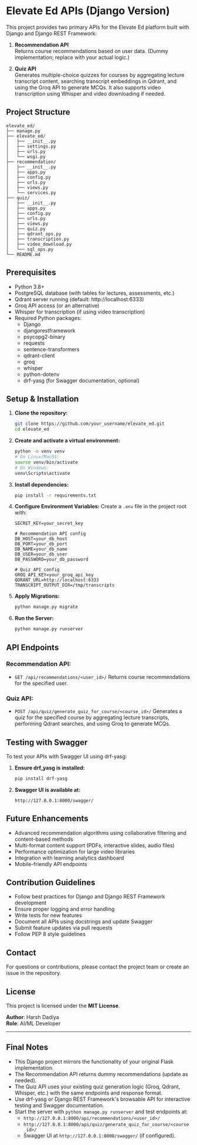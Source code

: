 # Elevate Ed APIs (Django Version)

This project provides two primary APIs for the Elevate Ed platform built with Django and Django REST Framework:

1. **Recommendation API**  
   Returns course recommendations based on user data. (Dummy implementation; replace with your actual logic.)

2. **Quiz API**  
   Generates multiple-choice quizzes for courses by aggregating lecture transcript content, searching transcript embeddings in Qdrant, and using the Groq API to generate MCQs. It also supports video transcription using Whisper and video downloading if needed.

## Project Structure

```
elevate_ed/
├── manage.py
├── elevate_ed/
│   ├── __init__.py
│   ├── settings.py
│   ├── urls.py
│   └── wsgi.py
├── recommendation/
│   ├── __init__.py
│   ├── apps.py
│   ├── config.py
│   ├── urls.py
│   ├── views.py
│   └── services.py
├── quiz/
│   ├── __init__.py
│   ├── apps.py
│   ├── config.py
│   ├── urls.py
│   ├── views.py
│   ├── quiz.py
│   ├── qdrant_ops.py
│   ├── transcription.py
│   ├── video_download.py
│   └── sql_ops.py
└── README.md
```

## Prerequisites

- Python 3.8+
- PostgreSQL database (with tables for lectures, assessments, etc.)
- Qdrant server running (default: http://localhost:6333)
- Groq API access (or an alternative)
- Whisper for transcription (if using video transcription)
- Required Python packages:
  - Django
  - djangorestframework
  - psycopg2-binary
  - requests
  - sentence-transformers
  - qdrant-client
  - groq
  - whisper
  - python-dotenv
  - drf-yasg (for Swagger documentation, optional)

## Setup & Installation

1. **Clone the repository:**
   ```bash
   git clone https://github.com/your_username/elevate_ed.git
   cd elevate_ed
   ```

2. **Create and activate a virtual environment:**
   ```bash
   python -m venv venv
   # On Linux/MacOS:
   source venv/bin/activate
   # On Windows:
   venv\Scripts\activate
   ```

3. **Install dependencies:**
   ```bash
   pip install -r requirements.txt
   ```

4. **Configure Environment Variables:** Create a `.env` file in the project root with:
   ```env
   SECRET_KEY=your_secret_key

   # Recommendation API config
   DB_HOST=your_db_host
   DB_PORT=your_db_port
   DB_NAME=your_db_name
   DB_USER=your_db_user
   DB_PASSWORD=your_db_password

   # Quiz API config
   GROQ_API_KEY=your_groq_api_key
   QDRANT_URL=http://localhost:6333
   TRANSCRIPT_OUTPUT_DIR=/tmp/transcripts
   ```

5. **Apply Migrations:**
   ```bash
   python manage.py migrate
   ```

6. **Run the Server:**
   ```bash
   python manage.py runserver
   ```

## API Endpoints

### Recommendation API:
- `GET /api/recommendations/<user_id>/`
  Returns course recommendations for the specified user.

### Quiz API:
- `POST /api/quiz/generate_quiz_for_course/<course_id>/`
  Generates a quiz for the specified course by aggregating lecture transcripts, performing Qdrant searches, and using Groq to generate MCQs.

## Testing with Swagger

To test your APIs with Swagger UI using drf-yasg:

1. **Ensure drf_yasg is installed:**
   ```bash
   pip install drf-yasg
   ```

2. **Swagger UI is available at:**
   ```
   http://127.0.0.1:8000/swagger/
   ```

## Future Enhancements

* Advanced recommendation algorithms using collaborative filtering and content-based methods
* Multi-format content support (PDFs, interactive slides, audio files)
* Performance optimization for large video libraries
* Integration with learning analytics dashboard
* Mobile-friendly API endpoints

## Contribution Guidelines

* Follow best practices for Django and Django REST Framework development
* Ensure proper logging and error handling
* Write tests for new features
* Document all APIs using docstrings and update Swagger
* Submit feature updates via pull requests
* Follow PEP 8 style guidelines

## Contact

For questions or contributions, please contact the project team or create an issue in the repository.

## License

This project is licensed under the **MIT License**.

**Author**: Harsh Dadiya  
**Role**: AI/ML Developer

---

## Final Notes

- This Django project mirrors the functionality of your original Flask implementation.
- The Recommendation API returns dummy recommendations (update as needed).
- The Quiz API uses your existing quiz generation logic (Groq, Qdrant, Whisper, etc.) with the same endpoints and response format.
- Use drf-yasg or Django REST Framework's browsable API for interactive testing and Swagger documentation.
- Start the server with `python manage.py runserver` and test endpoints at:
  - `http://127.0.0.1:8000/api/recommendations/<user_id>/`
  - `http://127.0.0.1:8000/api/quiz/generate_quiz_for_course/<course_id>/`
  - Swagger UI at `http://127.0.0.1:8000/swagger/` (if configured).